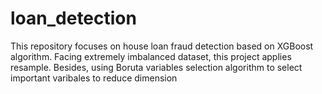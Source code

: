 # loan_detection
This repository focuses on house loan fraud detection based on XGBoost algorithm. Facing extremely imbalanced dataset, this project applies resample. Besides, using Boruta variables selection algorithm to select important varibales to reduce dimension

